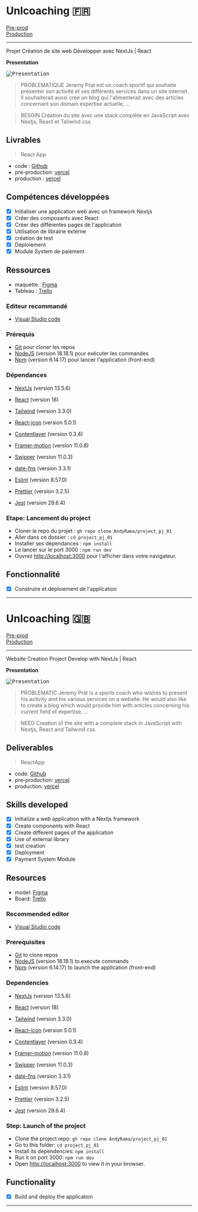 # Unlcoaching 🇫🇷

[Pre-prod](https://unlcoachingv1.vercel.app/) <br/> 
[Production](https://unlcoaching.com//)

------------------------------------------------

Projet Création de site web Développer avec NextJs | React  

**Presentation**

<kbd>![Presentation](./unlcoaching.png)</kbd>

> PROBLEMATIQUE
Jeremy Prat est un coach sportif qui souhaite présenter son activité et ses différents services dans un site internet.
Il souhaiterait aussi crée un blog qui l'alimenterait avec des articles concernant son domain expertise actuelle, ...

> BESOIN
Création du site avec une stack complète en JavaScript avec Nextjs, React et Tailwind css.

## Livrables

> React App
- code           : [Github](https://github.com/AndyRama/project_pj_01)
- pre-production: [vercel](https://unlcoachingv1.vercel.app/)
- production     : [vercel](https://unlcoaching.com/)

## Compétences développées

- [x] Initialiser une application web avec un framework Nextjs
- [x] Créer des composants avec React 
- [x] Créer des différentes pages de l'application 
- [x] Utilisation de librairie externe 
- [x] création de test 
- [x] Déploiement
- [x] Module System de paiement

## Ressources

- maquette       : [Figma](https://www.figma.com/file/2HDPEwtBEbHZJSam524o6G/unlcoaching?type=design&node-id=0%3A1&mode=dev&t=xIHxkqNgPPmFc5Bh-1)
- Tableau        : [Trello](https://trello.com/b/3bd4KDlT/unlcoachingcom)


### Editeur recommandé

* [Visual Studio code](https://code.visualstudio.com/)

### Prérequis

* [Git](https://git-scm.com/) pour cloner les repos
* [NodeJS](https://nodejs.org/fr/) (version 18.18.1) pour exécuter les commandes
* [Npm](https://www.npmjs.com/) (version 6.14.17) pour lancer l'application (front-end)

### Dépendances

* [NextJs](https://nextjs.org/) (version 13.5.6)
* [React](https://legacy.reactjs.org/) (version 18)

* [Tailwind](https://www.npmjs.com/package/prop-types) (version 3.3.0)

* [React-icon](https://www.npmjs.com/package/react-icons) (version 5.0.1)
* [Contentlayer](https://www.npmjs.com/package/contentlayer) (version 0.3.4)
* [Framer-motion](https://www.npmjs.com/package/framer-motion) (version 11.0.8)
* [Swipper](https://www.npmjs.com/package/swiper/v/11.0.3) (version 11.0.3)
* [date-fns](https://www.npmjs.com/package/date-fns) (version 3.3.1)

* [Eslint](https://www.npmjs.com/package/eslint) (version 8.57.0)
* [Prettier](https://www.npmjs.com/package/prettier) (version 3.2.5)

* [Jest](https://www.npmjs.com/package/jest/v/29.6.4) (version 29.6.4)

### Etape: Lancement du project

- Cloner le repo du projet : `gh repo clone AndyRama/project_pj_01`
- Aller dans ce dossier : `cd project_pj_01 `
- Installer ses dépendances : `npm install`
- Le lancer sur le port 3000 : `npm run dev`
- Ouvrez [http://localhost:3000](http://localhost:3000) pour l'afficher dans votre navigateur.

## Fonctionnalité

- [x] Construire et déploiement de l'application

---------------------------

# Unlcoaching 🇬🇧

[Pre-prod](https://unlcoaching.vercel.app/) <br/>
[Production](https://unlcoaching.com//)

------------------------------------------------

Website Creation Project Develop with NextJs | React

**Presentation**

<kbd>![Presentation](./unlcoaching.png)</kbd>

> PROBLEMATIC
Jeremy Prat is a sports coach who wishes to present his activity and his various services on a website.
He would also like to create a blog which would provide him with articles concerning his current field of expertise, ...

> NEED
Creation of the site with a complete stack in JavaScript with Nextjs, React and Tailwind css.

## Deliverables

> ReactApp
- code: [Github](https://github.com/AndyRama/project_pj_01)
- pre-production: [vercel](https://unlcoaching.vercel.app/)
- production: [vercel](https://unlcoaching.com/)

## Skills developed

- [x] Initialize a web application with a Nextjs framework
- [x] Create components with React
- [x] Create different pages of the application
- [x] Use of external library
- [x] test creation
- [x] Deployment
- [x] Payment System Module

## Resources

- model: [Figma](https://www.figma.com/file/2HDPEwtBEbHZJSam524o6G/unlcoaching?type=design&node-id=0%3A1&mode=dev&t=xIHxkqNgPPmFc5Bh-1)
- Board: [Trello](https://trello.com/b/3bd4KDlT/unlcoachingcom)


### Recommended editor

* [Visual Studio code](https://code.visualstudio.com/)

### Prerequisites

* [Git](https://git-scm.com/) to clone repos
* [NodeJS](https://nodejs.org/fr/) (version 18.18.1) to execute commands
* [Npm](https://www.npmjs.com/) (version 6.14.17) to launch the application (front-end)

### Dependencies

* [NextJs](https://nextjs.org/) (version 13.5.6)
* [React](https://legacy.reactjs.org/) (version 18)

* [Tailwind](https://www.npmjs.com/package/prop-types) (version 3.3.0)

* [React-icon](https://www.npmjs.com/package/react-icons) (version 5.0.1)
* [Contentlayer](https://www.npmjs.com/package/contentlayer) (version 0.3.4)
* [Framer-motion](https://www.npmjs.com/package/framer-motion) (version 11.0.8)
* [Swipper](https://www.npmjs.com/package/swiper/v/11.0.3) (version 11.0.3)
* [date-fns](https://www.npmjs.com/package/date-fns) (version 3.3.1)

* [Eslint](https://www.npmjs.com/package/eslint) (version 8.57.0)
* [Prettier](https://www.npmjs.com/package/prettier) (version 3.2.5)

* [Jest](https://www.npmjs.com/package/jest/v/29.6.4) (version 29.6.4)

### Step: Launch of the project

- Clone the project repo: `gh repo clone AndyRama/project_pj_01`
- Go to this folder: `cd project_pj_01`
- Install its dependencies: `npm install`
- Run it on port 3000: `npm run dev`
- Open [http://localhost:3000](http://localhost:3000) to view it in your browser.

## Functionality

- [x] Build and deploy the application

---------------------------
